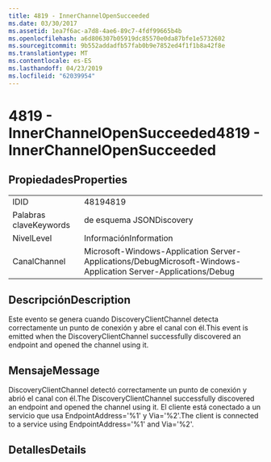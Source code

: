 ```yaml
---
title: 4819 - InnerChannelOpenSucceeded
ms.date: 03/30/2017
ms.assetid: 1ea7f6ac-a7d8-4ae6-89c7-4fdf99665b4b
ms.openlocfilehash: a6d806307b05919dc85570e0da87bfe1e5732602
ms.sourcegitcommit: 9b552addadfb57fab0b9e7852ed4f1f1b8a42f8e
ms.translationtype: MT
ms.contentlocale: es-ES
ms.lasthandoff: 04/23/2019
ms.locfileid: "62039954"
---
```

# <a name="4819---innerchannelopensucceeded"></a><span data-ttu-id="dbbf3-102">4819 - InnerChannelOpenSucceeded</span><span class="sxs-lookup"><span data-stu-id="dbbf3-102">4819 - InnerChannelOpenSucceeded</span></span>
## <a name="properties"></a><span data-ttu-id="dbbf3-103">Propiedades</span><span class="sxs-lookup"><span data-stu-id="dbbf3-103">Properties</span></span>  
  
|||  
|-|-|  
|<span data-ttu-id="dbbf3-104">ID</span><span class="sxs-lookup"><span data-stu-id="dbbf3-104">ID</span></span>|<span data-ttu-id="dbbf3-105">4819</span><span class="sxs-lookup"><span data-stu-id="dbbf3-105">4819</span></span>|  
|<span data-ttu-id="dbbf3-106">Palabras clave</span><span class="sxs-lookup"><span data-stu-id="dbbf3-106">Keywords</span></span>|<span data-ttu-id="dbbf3-107">de esquema JSON</span><span class="sxs-lookup"><span data-stu-id="dbbf3-107">Discovery</span></span>|  
|<span data-ttu-id="dbbf3-108">Nivel</span><span class="sxs-lookup"><span data-stu-id="dbbf3-108">Level</span></span>|<span data-ttu-id="dbbf3-109">Información</span><span class="sxs-lookup"><span data-stu-id="dbbf3-109">Information</span></span>|  
|<span data-ttu-id="dbbf3-110">Canal</span><span class="sxs-lookup"><span data-stu-id="dbbf3-110">Channel</span></span>|<span data-ttu-id="dbbf3-111">Microsoft-Windows-Application Server-Applications/Debug</span><span class="sxs-lookup"><span data-stu-id="dbbf3-111">Microsoft-Windows-Application Server-Applications/Debug</span></span>|  
  
## <a name="description"></a><span data-ttu-id="dbbf3-112">Descripción</span><span class="sxs-lookup"><span data-stu-id="dbbf3-112">Description</span></span>  
 <span data-ttu-id="dbbf3-113">Este evento se genera cuando DiscoveryClientChannel detecta correctamente un punto de conexión y abre el canal con él.</span><span class="sxs-lookup"><span data-stu-id="dbbf3-113">This event is emitted when the DiscoveryClientChannel successfully discovered an endpoint and opened the channel using it.</span></span>  
  
## <a name="message"></a><span data-ttu-id="dbbf3-114">Mensaje</span><span class="sxs-lookup"><span data-stu-id="dbbf3-114">Message</span></span>  
 <span data-ttu-id="dbbf3-115">DiscoveryClientChannel detectó correctamente un punto de conexión y abrió el canal con él.</span><span class="sxs-lookup"><span data-stu-id="dbbf3-115">The DiscoveryClientChannel successfully discovered an endpoint and opened the channel using it.</span></span> <span data-ttu-id="dbbf3-116">El cliente está conectado a un servicio que usa EndpointAddress='%1' y Via='%2'.</span><span class="sxs-lookup"><span data-stu-id="dbbf3-116">The client is connected to a service using EndpointAddress='%1' and Via='%2'.</span></span>  
  
## <a name="details"></a><span data-ttu-id="dbbf3-117">Detalles</span><span class="sxs-lookup"><span data-stu-id="dbbf3-117">Details</span></span>
